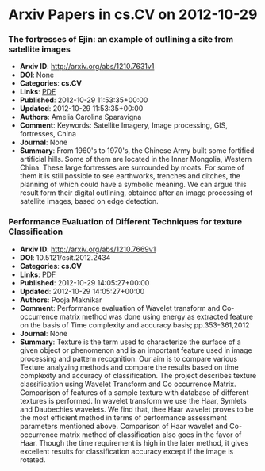 # Arxiv Papers in cs.CV on 2012-10-29
### The fortresses of Ejin: an example of outlining a site from satellite images
- **Arxiv ID**: http://arxiv.org/abs/1210.7631v1
- **DOI**: None
- **Categories**: **cs.CV**
- **Links**: [PDF](http://arxiv.org/pdf/1210.7631v1)
- **Published**: 2012-10-29 11:53:35+00:00
- **Updated**: 2012-10-29 11:53:35+00:00
- **Authors**: Amelia Carolina Sparavigna
- **Comment**: Keywords: Satellite Imagery, Image processing, GIS, fortresses, China
- **Journal**: None
- **Summary**: From 1960's to 1970's, the Chinese Army built some fortified artificial hills. Some of them are located in the Inner Mongolia, Western China. These large fortresses are surrounded by moats. For some of them it is still possible to see earthworks, trenches and ditches, the planning of which could have a symbolic meaning. We can argue this result form their digital outlining, obtained after an image processing of satellite images, based on edge detection.



### Performance Evaluation of Different Techniques for texture Classification
- **Arxiv ID**: http://arxiv.org/abs/1210.7669v1
- **DOI**: 10.5121/csit.2012.2434
- **Categories**: **cs.CV**
- **Links**: [PDF](http://arxiv.org/pdf/1210.7669v1)
- **Published**: 2012-10-29 14:05:27+00:00
- **Updated**: 2012-10-29 14:05:27+00:00
- **Authors**: Pooja Maknikar
- **Comment**: Performance evaluation of Wavelet transform and Co-occurrence matrix
  method was done using energy as extracted feature on the basis of Time
  complexity and accuracy basis; pp.353-361,2012
- **Journal**: None
- **Summary**: Texture is the term used to characterize the surface of a given object or phenomenon and is an important feature used in image processing and pattern recognition. Our aim is to compare various Texture analyzing methods and compare the results based on time complexity and accuracy of classification. The project describes texture classification using Wavelet Transform and Co occurrence Matrix. Comparison of features of a sample texture with database of different textures is performed. In wavelet transform we use the Haar, Symlets and Daubechies wavelets. We find that, thee Haar wavelet proves to be the most efficient method in terms of performance assessment parameters mentioned above. Comparison of Haar wavelet and Co-occurrence matrix method of classification also goes in the favor of Haar. Though the time requirement is high in the later method, it gives excellent results for classification accuracy except if the image is rotated.



